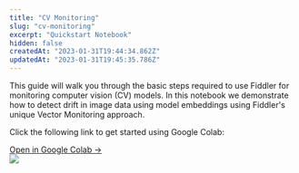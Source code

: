 ```yaml
---
title: "CV Monitoring"
slug: "cv-monitoring"
excerpt: "Quickstart Notebook"
hidden: false
createdAt: "2023-01-31T19:44:34.862Z"
updatedAt: "2023-01-31T19:45:35.786Z"
---
```

This guide will walk you through the basic steps required to use Fiddler for monitoring computer vision (CV) models. In this notebook we demonstrate how to detect drift in image data using model embeddings using Fiddler's unique Vector Monitoring approach.

Click the following link to get started using Google Colab:

<div class="colab-box">
    <a href="https://colab.research.google.com/github/fiddler-labs/fiddler-samples/blob/master/content_root/tutorial/quickstart/Fiddler_QuickStart_Image_Monitoring.ipynb" target="_blank">
        <div>
            Open in Google Colab →
        </div>
    </a>
    <div>
            <img src="https://colab.research.google.com/img/colab_favicon_256px.png" />
    </div>
</div>